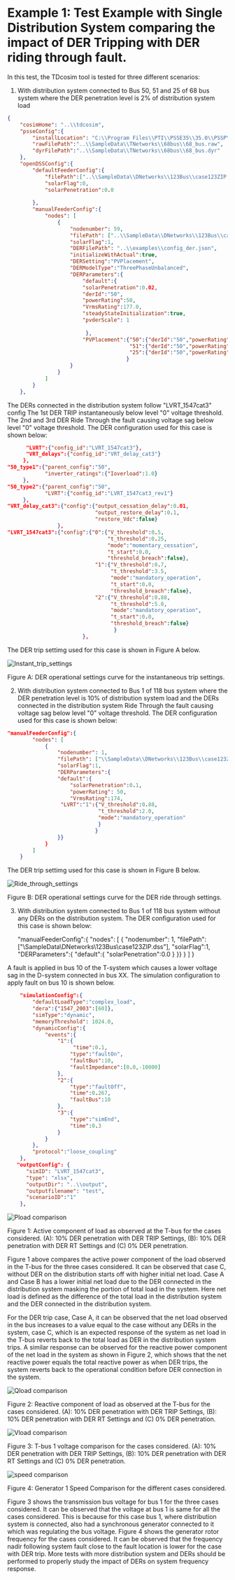 
# Example 1: Test Example with Single Distribution System comparing the impact of DER Tripping with DER riding through fault.

In this test, the TDcosim tool is tested for three different scenarios:
1. With distribution system connected to Bus 50, 51 and 25 of 68 bus system where the DER penetration level is 2% of distribution system load 

```json
{
    "cosimHome": "..\\tdcosim",
    "psseConfig":{
        "installLocation": "C:\\Program Files\\PTI\\PSSE35\\35.0\\PSSPY27",
        "rawFilePath":"..\\SampleData\\TNetworks\\68bus\\68_bus.raw",
        "dyrFilePath":"..\\SampleData\\TNetworks\\68bus\\68_bus.dyr"        
    },
    "openDSSConfig":{        
        "defaultFeederConfig":{
            "filePath":["..\\SampleData\\DNetworks\\123Bus\\case123ZIP.dss"],
            "solarFlag":0,
            "solarPenetration":0.0
           
        },
        "manualFeederConfig":{
            "nodes": [
                {
                    "nodenumber": 59,
                    "filePath": ["..\\SampleData\\DNetworks\\123Bus\\case123ZIP.dss"],
                    "solarFlag":1,
                    "DERFilePath": "..\\examples\\config_der.json",
                    "initializeWithActual":true,
                    "DERSetting":"PVPlacement",
                    "DERModelType":"ThreePhaseUnbalanced",
                    "DERParameters":{
                        "default":{
                        "solarPenetration":0.02,
                        "derId":"50",
                        "powerRating":50,
                        "VrmsRating":177.0,
                        "steadyStateInitialization":true,
                        "pvderScale": 1
                                              
                         },
                        "PVPlacement":{"50":{"derId":"50","powerRating":50,"pvderScale":1},
                                       "51":{"derId":"50","powerRating":50,"pvderScale":1},
                                       "25":{"derId":"50","powerRating":50,"pvderScale":1}
                                      }                            
                    }
                }
            ]
        }
    },
```
The DERs connected in the distribution system follow "LVRT_1547cat3" config
The 1st DER TRIP instantaneously below level "0" voltage threshold. 
The 2nd and 3rd DER Ride Through the fault causing voltage sag below level "0" voltage threshold. 
The DER configuration used for this case is shown below:
```json
	  "LVRT":{"config_id":"LVRT_1547cat3"},
	  "VRT_delays":{"config_id":"VRT_delay_cat3"}
	 },
"50_type1":{"parent_config":"50",						  
			"inverter_ratings":{"Ioverload":1.0}
	 },
"50_type2":{"parent_config":"50",
			"LVRT":{"config_id":"LVRT_1547cat3_rev1"}
	 },
"VRT_delay_cat3":{"config":{"output_cessation_delay":0.01,
							"output_restore_delay":0.1,
							"restore_Vdc":false}
				},
"LVRT_1547cat3":{"config":{"0":{"V_threshold":0.5,
								"t_threshold":0.25,
								"mode":"momentary_cessation",
								"t_start":0.0,
								"threshold_breach":false},
							"1":{"V_threshold":0.7,
								 "t_threshold":3.5,
								 "mode":"mandatory_operation", 
								 "t_start":0.0,
								 "threshold_breach":false},
							"2":{"V_threshold":0.88,
								 "t_threshold":5.0,
								 "mode":"mandatory_operation",
								 "t_start":0.0,
								 "threshold_breach":false}
								  }
						},
```

The DER trip settimg used for this case is shown in Figure A below.

![Instant_trip_settings](use_case_results/study_1/Inst_trip_settings.png)

Figure A: DER operational settings curve for the instantaneous trip settings.


2. With distribution system connected to Bus 1 of 118 bus system where the DER penetration level is 10% of distribution system load 
and the DERs connected in the distribution system Ride Through the fault causing voltage sag below level "0" voltage threshold. The DER configuration used for this case is shown below:


```json
"manualFeederConfig":{
        "nodes": [
            {
                "nodenumber": 1,
                "filePath": ["\\SampleData\\DNetworks\\123Bus\\case123ZIP.dss"],
                "solarFlag":1,                
                "DERParameters":{
                "default":{
                    "solarPenetration":0.1, 
                    "powerRating": 50,
                    "VrmsRating":174,
                 "LVRT":"1":{"V_threshold":0.88,
                             "t_threshold":2.0,
                             "mode":"mandatory_operation"
                             }
                            }
                }}
            }
        ]
    }
```

 The DER trip settimg used for this case is shown in Figure B below.

 ![Ride_through_settings](use_case_results/study_1/Ride_through_settings.png)
 
 Figure B: DER operational settings curve for the DER ride through settings.
                        
3. With distribution system connected to Bus 1 of 118 bus system without any DERs on the distribution system. The DER configuration used for this case is shown below:


    "manualFeederConfig":{
            "nodes": [
                {
                    "nodenumber": 1,
                    "filePath": ["\\SampleData\\DNetworks\\123Bus\\case123ZIP.dss"],
                    "solarFlag":1,                
                    "DERParameters":{
                    "default":{
                        "solarPenetration":0.0
                              }
                    }}
                }
            ]
        }



A fault is applied in bus 10 of the T-system which causes a lower voltage sag in the D-system connected in bus XX. The simulation configuration to apply fault on bus 10 is shown below.


```json
	"simulationConfig":{
		"defaultLoadType":"complex_load",
		"dera":{"1547_2003":[60]},
		"simType":"dynamic",
		"memoryThreshold": 1024.0,
		"dynamicConfig":{
			"events":{
				"1":{
					 "time":0.1,
					"type":"faultOn",
					"faultBus":10,
					"faultImpedance":[0.0,-10000]
				},
				"2":{
					"type":"faultOff",
					"time":0.267,
					"faultBus":10
				},
				"3":{
					"type":"simEnd",
					"time":0.3
				}
			}
		},
		"protocol":"loose_coupling"
	},
   "outputConfig": {
      "simID": "LVRT_1547cat3", 
      "type": "xlsx", 
      "outputDir": "..\\output", 
	  "outputfilename": "test",
	  "scenarioID":"1"
	},
```

![Pload comparison](use_case_results/study_1/Pload_comparison_study_1.png)

Figure 1: Active component of load as observed at the T-bus for the cases considered. (A): 10% DER penetration with DER TRIP Settings, (B): 10% DER penetration with DER RT Settings and (C) 0% DER penetration.

Figure 1 above compares the active power component of the load observed in the T-bus for the three cases considered. It can be observed that case C, without DER on the distribution starts off with higher initial net load. Case A and Case B has a lower initial net load due to the DER connected in the distribution system masking the portion of total load in the system. Here net load is defined as the difference of the total load in the distribution system and the DER connected in the distribution system. 

For the DER trip case, Case A, it can be observed that the net load observed in the bus increases to a value equal to the case without any DERs in the system, case C, which is an expected response of the system as net load in the T-bus reverts back to the total load as DER in the distribution system trips. A similar response can be observed for the reactive power component of the net load in the system as shown in Figure 2, which shows that the net reactive power equals the total reactive power as when DER trips, the system reverts back to the operational condition before DER connection in the system.

![Qload comparison](use_case_results/study_1/Qload_comparison_study_1.png)

Figure 2: Reactive component of load as observed at the T-bus for the cases considered. (A): 10% DER penetration with DER TRIP Settings, (B): 10% DER penetration with DER RT Settings and (C) 0% DER penetration.

![Vload comparison](use_case_results/study_1/Vload_comparison_study_1.png)

Figure 3:  T-bus 1 voltage comparison for the cases considered. (A): 10% DER penetration with DER TRIP Settings, (B): 10% DER penetration with DER RT Settings and (C) 0% DER penetration.

![speed comparison](use_case_results/study_1/Generator1_speed_study_1.png)

Figure 4:  Generator 1 Speed Comparison for the different cases considered.

Figure 3 shows the transmission bus voltage for bus 1 for the three cases considered. It can be observed that the voltage at bus 1 is same for all the cases considered. This is because for this case bus 1, where distribution system is connected, also had a synchronous generator connected to it which was regulating the bus voltage. Figure 4 shows the generator rotor frequency for the cases considered. It can be observed that the frequency nadir following system fault close to the fault location is lower for the case with DER trip. More tests with more distribution system and DERs should be performed to properly study the impact of DERs on system frequency response.

